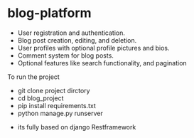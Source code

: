 # blog-platform
- User registration and authentication.
- Blog post creation, editing, and deletion.
- User profiles with optional profile pictures and bios.
- Comment system for blog posts.
- Optional features like  search functionality, and pagination

To run the project
- git clone project dirctory
- cd blog_project
- pip  install requirements.txt
- python manage.py runserver

* its fully based on django Restframework

